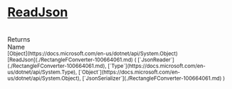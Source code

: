 # [ReadJson](./RectangleFConverter-100664061.md)


<br>
Returns<img width=500/>Name
<br>
<sub>[Object](https://docs.microsoft.com/en-us/dotnet/api/System.Object)</sub><img width=500/><sub>[ReadJson](./RectangleFConverter-100664061.md) ( [`JsonReader`](./RectangleFConverter-100664061.md), [`Type`](https://docs.microsoft.com/en-us/dotnet/api/System.Type), [`Object`](https://docs.microsoft.com/en-us/dotnet/api/System.Object), [`JsonSerializer`](./RectangleFConverter-100664061.md) )</sub><br>


